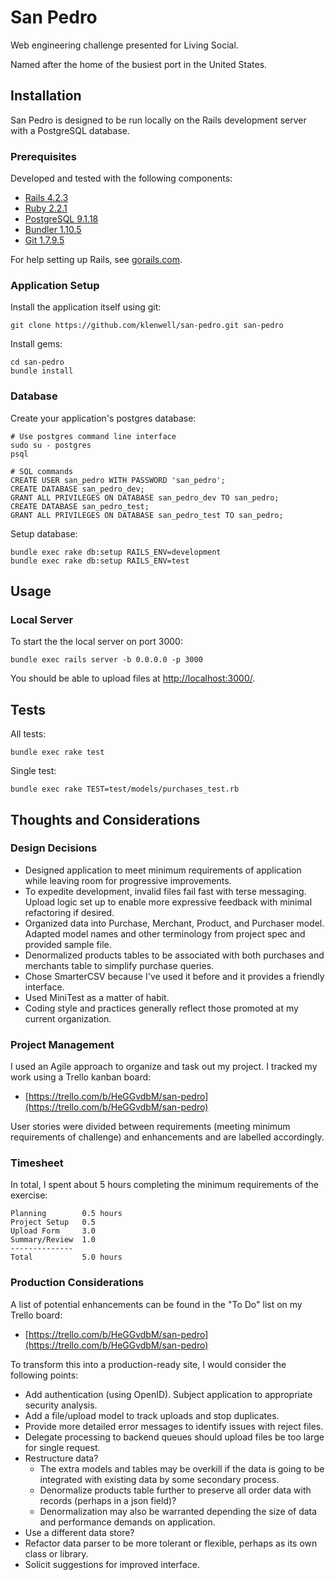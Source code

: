# San Pedro
Web engineering challenge presented for Living Social.

Named after the home of the busiest port in the United States.

## Installation
San Pedro is designed to be run locally on the Rails development server with
a PostgreSQL database.

### Prerequisites
Developed and tested with the following components:

- [Rails 4.2.3](http://rubyonrails.org/)
- [Ruby 2.2.1](https://www.ruby-lang.org/en/downloads/)
- [PostgreSQL 9.1.18](http://www.postgresql.org/)
- [Bundler 1.10.5](http://bundler.io/)
- [Git 1.7.9.5](http://git-scm.com/)

For help setting up Rails, see [gorails.com](https://gorails.com/setup/).

### Application Setup
Install the application itself using git:

    git clone https://github.com/klenwell/san-pedro.git san-pedro

Install gems:

    cd san-pedro
    bundle install

### Database

Create your application's postgres database:

    # Use postgres command line interface
    sudo su - postgres
    psql

    # SQL commands
    CREATE USER san_pedro WITH PASSWORD 'san_pedro';
    CREATE DATABASE san_pedro_dev;
    GRANT ALL PRIVILEGES ON DATABASE san_pedro_dev TO san_pedro;
    CREATE DATABASE san_pedro_test;
    GRANT ALL PRIVILEGES ON DATABASE san_pedro_test TO san_pedro;

Setup database:

    bundle exec rake db:setup RAILS_ENV=development
    bundle exec rake db:setup RAILS_ENV=test


## Usage
### Local Server

To start the the local server on port 3000:

    bundle exec rails server -b 0.0.0.0 -p 3000

You should be able to upload files at [http://localhost:3000/](http://localhost:3000/).


## Tests
All tests:

    bundle exec rake test

Single test:

    bundle exec rake TEST=test/models/purchases_test.rb


## Thoughts and Considerations
### Design Decisions

- Designed application to meet minimum requirements of application while leaving room for progressive improvements.
- To expedite development, invalid files fail fast with terse messaging. Upload logic set up to enable more expressive feedback with minimal refactoring if desired.
- Organized data into Purchase, Merchant, Product, and Purchaser model. Adapted model names and other terminology from project spec and provided sample file.
- Denormalized products tables to be associated with both purchases and merchants table to simplify purchase queries.
- Chose SmarterCSV because I've used it before and it provides a friendly interface.
- Used MiniTest as a matter of habit.
- Coding style and practices generally reflect those promoted at my current organization.

### Project Management
I used an Agile approach to organize and task out my project. I tracked my work
using a Trello kanban board:

- [https://trello.com/b/HeGGvdbM/san-pedro](https://trello.com/b/HeGGvdbM/san-pedro)

User stories were divided between requirements (meeting minimum requirements of challenge)
and enhancements and are labelled accordingly.

### Timesheet
In total, I spent about 5 hours completing the minimum requirements of the exercise:

    Planning        0.5 hours
    Project Setup   0.5
    Upload Form     3.0
    Summary/Review  1.0
    --------------
    Total           5.0 hours

### Production Considerations
A list of potential enhancements can be found in the "To Do" list on my Trello board:

- [https://trello.com/b/HeGGvdbM/san-pedro](https://trello.com/b/HeGGvdbM/san-pedro)

To transform this into a production-ready site, I would consider the following points:

- Add authentication (using OpenID). Subject application to appropriate security analysis.
- Add a file/upload model to track uploads and stop duplicates.
- Provide more detailed error messages to identify issues with reject files.
- Delegate processing to backend queues should upload files be too large for single request.
- Restructure data?
  - The extra models and tables may be overkill if the data is going to be integrated with existing data by some secondary process.
  - Denormalize products table further to preserve all order data with records (perhaps in a json field)?
  - Denormalization may also be warranted depending the size of data and performance demands on application.
- Use a different data store?
- Refactor data parser to be more tolerant or flexible, perhaps as its own class or library.
- Solicit suggestions for improved interface.
